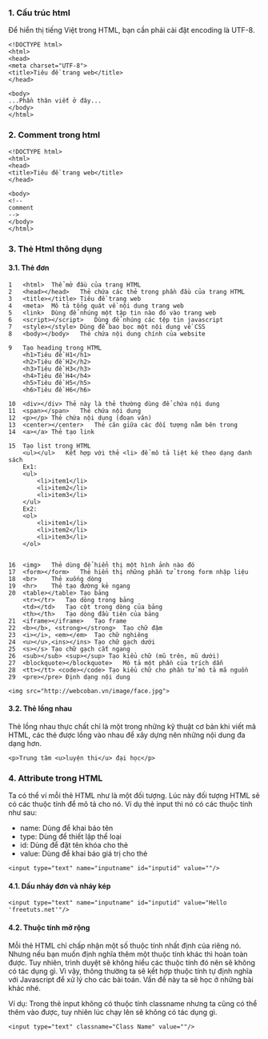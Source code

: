 
### 1. Cấu trúc html
Để hiển thị tiếng Việt trong HTML, bạn cần phải cài đặt encoding là UTF-8.
```{html}
<!DOCTYPE html>
<html>
<head>
<meta charset="UTF-8">
<title>Tiêu đề trang web</title>
</head>

<body>
...Phần thân viết ở đây...
</body>
</html>
```
### 2. Comment trong html

```{html}
<!DOCTYPE html>
<html>
<head>
<title>Tiêu đề trang web</title>
</head>

<body>
<!--
comment
-->
</body>
</html>
```

### 3. Thẻ Html thông dụng
#### 3.1. Thẻ đơn
```{html}
1	<html>	Thể mở đầu của trang HTML
2	<head></head>	Thẻ chứa các thẻ trong phần đầu của trang HTML
3	<title></title>	Tiêu đề trang web
4	<meta>	Mô tả tổng quát về nội dung trang web
5	<link>	Dùng để nhúng một tập tin nào đó vào trang web
6	<script></script>	Dùng để nhúng các tệp tin javascript
7	<style></style>	Dùng để bao bọc một nội dung về CSS
8	<body></body>	Thẻ chứa nội dung chính của website

9	Tạo heading trong HTML
    <h1>Tiêu đề H1</h1>
    <h2>Tiêu đề H2</h2>
    <h3>Tiêu đề H3</h3>
    <h4>Tiêu đề H4</h4>
    <h5>Tiêu đề H5</h5>
    <h6>Tiêu đề H6</h6>

10	<div></div>	Thẻ này là thẻ thường dùng để chứa nội dung
11	<span></span>	Thẻ chứa nội dung
12	<p></p>	Thẻ chứa nội dung (đoạn văn)
13	<center></center>	Thẻ căn giữa các đối tượng nằm bên trong
14	<a></a>	Thẻ tạo link

15	Tạo list trong HTML
    <ul></ul>	Kết hợp với thẻ <li> để mô tả liệt kê theo dạng danh sách
    Ex1:
    <ul>
        <li>item1</li>
        <li>item2</li>
        <li>item3</li>
    </ul>
    Ex2:
    <ol>
        <li>item1</li>
        <li>item2</li>
        <li>item3</li>
    </ol>


16	<img>	Thẻ dùng để hiển thị một hình ảnh nào đó
17	<form></form>	Thẻ hiển thị những phần tử trong form nhập liệu
18	<br>	Thẻ xuống dòng
19	<hr>	Thẻ tạo đường kẻ ngang
20	<table></table>	Tạo bảng
 	<tr></tr>	Tạo dòng trong bảng
 	<td></td>	Tạo cột trong dòng của bảng
 	<th></th>	Tạo dòng đầu tiên của bảng
21	<iframe></iframe>	Tạo frame
22	<b></b>, <strong></strong>	Tạo chữ đậm
23	<i></i>, <em></em>	Tạo chữ nghiêng
24	<u></u>,<ins></ins>	Tạo chữ gạch dưới
25	<s></s>	Tạo chữ gạch cắt ngang
26	<sub></sub> <sup></sup>	Tạo kiểu chữ (mũ trên, mũ dưới)
27	<blockquote></blockquote>	Mô tả một phần của trích dẫn
28	<tt></tt> <code></code>	Tạo kiểu chữ cho phần tử mô tả mã nguồn
29	<pre></pre>	Định dạng nội dung

<img src="http://webcoban.vn/image/face.jpg">
```
#### 3.2. Thẻ lồng nhau
Thẻ lồng nhau thực chất chỉ là một trong những kỹ thuật cơ bản khi viết mã HTML, các thẻ được lồng vào nhau để xây dựng nên những nội dung đa dạng hơn.
```{html}
<p>Trung tâm <u>luyện thi</u> đại học</p>
```
### 4. Attribute trong HTML
Ta có thể ví mỗi thẻ HTML như là một đối tượng. Lúc này đối tượng HTML sẽ có các thuộc tính để mô tả cho nó. Ví dụ thẻ input thì nó có các thuộc tính như sau:
* name: Dùng để khai báo tên
* type: Dùng để thiết lập thể loại
* id: Dùng để đặt tên khóa cho thẻ
* value: Dùng để khai báo giá trị cho thẻ

```{html}
<input type="text" name="inputname" id="inputid" value=""/>
```
#### 4.1. Dấu nháy đơn và nháy kép
```{html}
<input type="text" name="inputname" id="inputid" value="Hello 'freetuts.net'"/>
```

#### 4.2. Thuộc tính mở rộng
Mỗi thẻ HTML chỉ chấp nhận một số thuộc tính nhất định của riêng nó. Nhưng nếu bạn muốn định nghĩa thêm một thuộc tính khác thì hoàn toàn được. Tuy nhiên, trình duyệt sẽ không hiểu các thuộc tính đó nên sẽ không có tác dụng gì. Vì vậy, thông thường ta sẽ kết hợp thuộc tính tự định nghĩa với Javascript để xử lý cho các bài toán. Vấn đề này ta sẽ học ở những bài khác nhé.

Ví dụ: Trong thẻ input không có thuộc tính classname nhưng ta cũng có thể thêm vào được, tuy nhiên lúc chạy lên sẽ không có tác dụng gì.

```{html}
<input type="text" classname="Class Name" value=""/>
```
